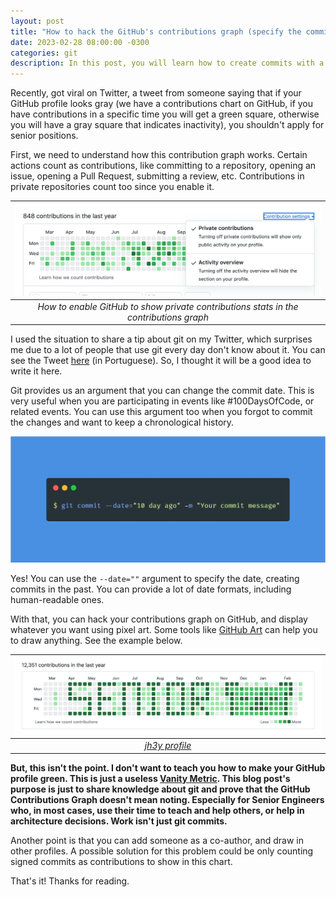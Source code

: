 ```yaml
---
layout: post
title: "How to hack the GitHub's contributions graph (specify the commit date)"
date: 2023-02-28 08:00:00 -0300
categories: git 
description: In this post, you will learn how to create commits with a past date, and why you shouldn't think that the GitHub contributions graph means something.
---
```


Recently, got viral on Twitter, a tweet from someone saying that if your GitHub profile looks gray (we have a contributions chart on GitHub, if you have contributions in a specific time you will get a green square, otherwise you will have a gray square that indicates inactivity), you shouldn't apply for senior positions.

First, we need to understand how this contribution graph works. Certain actions count as contributions, like committing to a repository, opening an issue, opening a Pull Request, submitting a review, etc. Contributions in private repositories count too since you enable it.

| ![Enable private contributions displaying on contributions graph](/assets/git-commit-date/activity-overview-options.png) | 
|:--:| 
| *How to enable GitHub to show private contributions stats in the contributions graph* |


I used the situation to share a tip about git on my Twitter, which surprises me due to a lot of people that use git every day don't know about it. You can see the Tweet [here](https://twitter.com/garaujodev/status/1630244938737938432) (in Portuguese). So, I thought it will be a good idea to write it here.

Git provides us an argument that you can change the commit date. This is very useful when you are participating in events like #100DaysOfCode, or related events. You can use this argument too when you forgot to commit the changes and want to keep a chronological history.

![image](/assets/git-commit-date/git-commit-with-date.jpeg)

Yes! You can use the `--date=""` argument to specify the date, creating commits in the past. You can provide a lot of date formats, including human-readable ones.

With that, you can hack your contributions graph on GitHub, and display whatever you want using pixel art. Some tools like [GitHub Art](https://github-art.com/) can help you to draw anything. See the example below.

| ![jh3y profile](/assets/git-commit-date/jh3y-profile.png) | 
|:--:| 
| *[jh3y profile](https://github.com/jh3y)* |

**But, this isn't the point. I don't want to teach you how to make your GitHub profile green. This is just a useless [Vanity Metric](https://www.productplan.com/glossary/vanity-metrics/). This blog post's purpose is just to share knowledge about git and prove that the GitHub Contributions Graph doesn't mean noting. Especially for Senior Engineers who, in most cases, use their time to teach and help others, or help in architecture decisions. Work isn't just git commits.**

Another point is that you can add someone as a co-author, and draw in other profiles. A possible solution for this problem could be only counting signed commits as contributions to show in this chart.

That's it! Thanks for reading.
